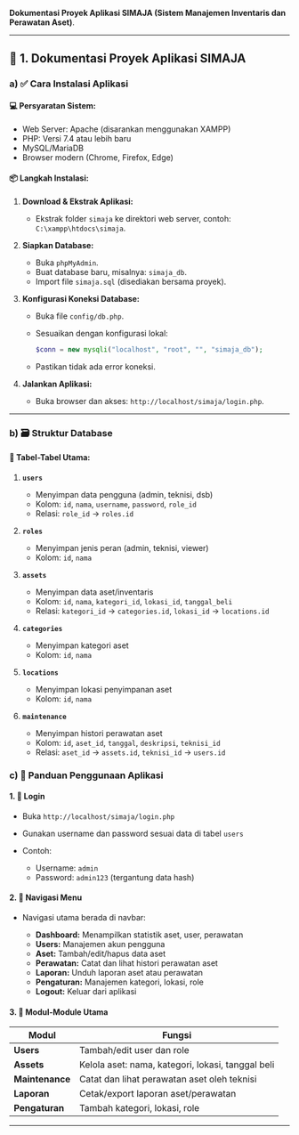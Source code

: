  **Dokumentasi Proyek Aplikasi SIMAJA (Sistem Manajemen Inventaris dan Perawatan Aset)**.

---

## 📝 **1. Dokumentasi Proyek Aplikasi SIMAJA**

### a) ✅ **Cara Instalasi Aplikasi**

#### 💻 Persyaratan Sistem:

* Web Server: Apache (disarankan menggunakan XAMPP)
* PHP: Versi 7.4 atau lebih baru
* MySQL/MariaDB
* Browser modern (Chrome, Firefox, Edge)

#### 📦 Langkah Instalasi:

1. **Download & Ekstrak Aplikasi:**

   * Ekstrak folder `simaja` ke direktori web server, contoh: `C:\xampp\htdocs\simaja`.

2. **Siapkan Database:**

   * Buka `phpMyAdmin`.
   * Buat database baru, misalnya: `simaja_db`.
   * Import file `simaja.sql` (disediakan bersama proyek).

3. **Konfigurasi Koneksi Database:**

   * Buka file `config/db.php`.
   * Sesuaikan dengan konfigurasi lokal:

     ```php
     $conn = new mysqli("localhost", "root", "", "simaja_db");
     ```
   * Pastikan tidak ada error koneksi.

4. **Jalankan Aplikasi:**

   * Buka browser dan akses: `http://localhost/simaja/login.php`.

---

### b) 🗃️ **Struktur Database**

#### 📌 Tabel-Tabel Utama:

1. **`users`**

   * Menyimpan data pengguna (admin, teknisi, dsb)
   * Kolom: `id`, `nama`, `username`, `password`, `role_id`
   * Relasi: `role_id` → `roles.id`

2. **`roles`**

   * Menyimpan jenis peran (admin, teknisi, viewer)
   * Kolom: `id`, `nama`

3. **`assets`**

   * Menyimpan data aset/inventaris
   * Kolom: `id`, `nama`, `kategori_id`, `lokasi_id`, `tanggal_beli`
   * Relasi: `kategori_id` → `categories.id`, `lokasi_id` → `locations.id`

4. **`categories`**

   * Menyimpan kategori aset
   * Kolom: `id`, `nama`

5. **`locations`**

   * Menyimpan lokasi penyimpanan aset
   * Kolom: `id`, `nama`

6. **`maintenance`**

   * Menyimpan histori perawatan aset
   * Kolom: `id`, `aset_id`, `tanggal`, `deskripsi`, `teknisi_id`
   * Relasi: `aset_id` → `assets.id`, `teknisi_id` → `users.id`


### c) 📘 **Panduan Penggunaan Aplikasi**

#### 1. 🔐 **Login**

* Buka `http://localhost/simaja/login.php`
* Gunakan username dan password sesuai data di tabel `users`
* Contoh:

  * Username: `admin`
  * Password: `admin123` (tergantung data hash)

#### 2. 🧭 **Navigasi Menu**

* Navigasi utama berada di navbar:

  * **Dashboard:** Menampilkan statistik aset, user, perawatan
  * **Users:** Manajemen akun pengguna
  * **Aset:** Tambah/edit/hapus data aset
  * **Perawatan:** Catat dan lihat histori perawatan aset
  * **Laporan:** Unduh laporan aset atau perawatan
  * **Pengaturan:** Manajemen kategori, lokasi, role
  * **Logout:** Keluar dari aplikasi

#### 3. 🧩 **Modul-Module Utama**

| Modul           | Fungsi                                            |
| --------------- | ------------------------------------------------- |
| **Users**       | Tambah/edit user dan role                         |
| **Assets**      | Kelola aset: nama, kategori, lokasi, tanggal beli |
| **Maintenance** | Catat dan lihat perawatan aset oleh teknisi       |
| **Laporan**     | Cetak/export laporan aset/perawatan               |
| **Pengaturan**  | Tambah kategori, lokasi, role                     |

---
